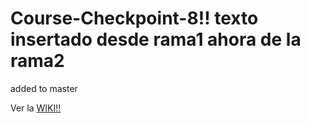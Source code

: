 # Course-Checkpoint-8!! texto insertado desde rama1 ahora de la rama2

added to master

Ver la [WIKI!!](https://github.com/SoniaHarry/Course-Checkpoint-8/wiki)

